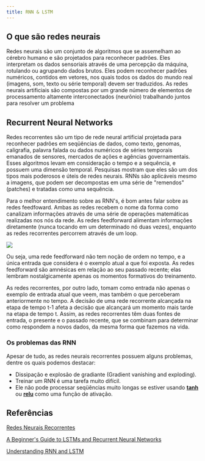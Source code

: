 ```yaml
---
title: RNN & LSTM
---
```


## O que são redes neurais

Redes neurais são um conjunto de algoritmos que se assemelham ao cérebro humano e são projetados para reconhecer padrões. Eles interpretam os dados sensoriais através de uma percepção da máquina, rotulando ou agrupando dados brutos. Eles podem reconhecer padrões numéricos, contidos em vetores, nos quais todos os dados do mundo real (imagens, som, texto ou série temporal) devem ser traduzidos. As redes neurais artificiais são compostas por um grande número de elementos de processamento altamente interconectados (neurônio) trabalhando juntos para resolver um problema

## Recurrent Neural Networks

Redes recorrentes são um tipo de rede neural artificial projetada para reconhecer padrões em seqüências de dados, como texto, genomas, caligrafia, palavra falada ou dados numéricos de séries temporais emanados de sensores, mercados de ações e agências governamentais. Esses algoritmos levam em consideração o tempo e a sequência, e possuem uma dimensão temporal. Pesquisas mostram que eles são um dos tipos mais poderosos e úteis de redes neurais. RNNs são aplicáveis mesmo a imagens, que podem ser decompostas em uma série de "remendos" (patches) e tratadas como uma sequência.


Para o melhor entendimento sobre as RNN's, é bom antes falar sobre as redes feedfoward. Ambas as redes recebem o nome da forma como canalizam informações através de uma série de operações matemáticas realizadas nos nós da rede. As redes feedforward alimentam informações diretamente (nunca tocando em um determinado nó duas vezes), enquanto as redes recorrentes percorrem através de um loop.

![](https://i0.wp.com/deeplearningbook.com.br/wp-content/uploads/2019/07/rnn.png?w=2340)

Ou seja, uma rede feedforward não tem noção de ordem no tempo, e a única entrada que considera é o exemplo atual a que foi exposta. As redes feedforward são amnésicas em relação ao seu passado recente; elas lembram nostalgicamente apenas os momentos formativos do treinamento.

As redes recorrentes, por outro lado, tomam como entrada não apenas o exemplo de entrada atual que veem, mas também o que perceberam anteriormente no tempo.  A decisão de uma rede recorrente alcançada na etapa de tempo t-1 afeta a decisão que alcançará um momento mais tarde na etapa de tempo t. Assim, as redes recorrentes têm duas fontes de entrada, o presente e o passado recente, que se combinam para determinar como respondem a novos dados, da mesma forma que fazemos na vida. 

### Os problemas das RNN

Apesar de tudo, as redes neurais recorrentes possuem alguns problemas, dentre os quais podemos destacar: 

- Dissipação e explosão de gradiante (Gradient vanishing and exploding).
- Treinar um RNN é uma tarefa muito difícil.
- Ele não pode processar seqüências muito longas se estiver usando [__tanh__](https://theclevermachine.wordpress.com/tag/tanh-function/) ou [__relu__](https://machinelearningmastery.com/rectified-linear-activation-function-for-deep-learning-neural-networks/) como uma função de ativação.

## Referências

[Redes Neurais Recorrentes](http://deeplearningbook.com.br/redes-neurais-recorrentes/)

[A Beginner's Guide to LSTMs and Recurrent Neural Networks](https://pathmind.com/wiki/lstm)

[Understanding RNN and LSTM](https://towardsdatascience.com/understanding-rnn-and-lstm-f7cdf6dfc14e)